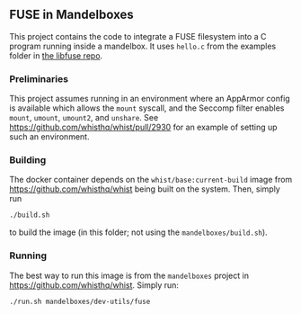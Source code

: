 ## FUSE in Mandelboxes

This project contains the code to integrate a FUSE filesystem into a C program running inside a mandelbox. It uses `hello.c` from the examples folder in [the libfuse repo](https://github.com/libfuse/libfuse).

### Preliminaries

This project assumes running in an environment where an AppArmor config is available which allows the `mount` syscall, and the Seccomp filter enables `mount`, `umount`, `umount2`, and `unshare`. See https://github.com/whisthq/whist/pull/2930 for an example of setting up such an environment.

### Building

The docker container depends on the `whist/base:current-build` image from https://github.com/whisthq/whist being built on the system. Then, simply run
```bash
./build.sh
```
to build the image (in this folder; not using the `mandelboxes/build.sh`).

### Running

The best way to run this image is from the `mandelboxes` project in https://github.com/whisthq/whist. Simply run:
```bash
./run.sh mandelboxes/dev-utils/fuse
```
